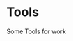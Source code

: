# Tools
Some Tools for work                                                                                                                        
